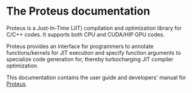 # The Proteus documentation

Proteus is a Just-In-Time (JIT) compilation and optimization library for C/C++
codes.
It supports both CPU and CUDA/HIP GPU codes.

Proteus provides an interface for programmers to annotate functions/kernels for
JIT execution and specify function arguments to specialize code generation for,
thereby turbocharging JIT compiler optimization.

This documentation contains the user guide and  developers' manual for
[Proteus](https://github.com/Olympus-HPC/proteus).

